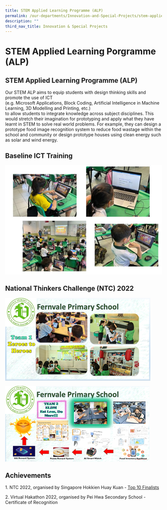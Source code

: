```yaml
---
title: STEM Applied Learning Programme (ALP)
permalink: /our-departments/Innovation-and-Special-Projects/stem-applied-learning-porgramme-alp/
description: ""
third_nav_title: Innovation & Special Projects
---
```

# STEM Applied Learning Porgramme (ALP)

## STEM Applied Learning Programme (ALP)

Our STEM ALP aims to equip students with design thinking skills and promote the use of ICT  
(e.g. Microsoft Applications, Block Coding, Artificial Intelligence in Machine Learning, 3D Modelling and Printing, etc.)  
to allow students to integrate knowledge across subject disciplines. This would stretch their imagination for prototyping and apply what they have learnt in STEM to solve real world problems. For example, they can design a prototype food image recognition system to reduce food wastage within the school and community or design prototype houses using clean energy such as solar and wind energy.

## Baseline ICT Training

![](/images/Our%20departments/STEM%20ALP/LLP%20PIC%201.png)

## National Thinkers Challenge (NTC) 2022

![](/images/Our%20departments/STEM%20ALP/LLP%20PIC%202.png)

![](/images/Our%20departments/STEM%20ALP/LLP%20PIC%203.png)

## Achievements

1\. NTC 2022, organised by Singapore Hokkien Huay Kuan - [Top 10 Finalists](https://www.straitstimes.com/singapore/parenting-education/competition-gets-primary-school-pupils-to-use-design-thinking-to-solve-real-world-issues)

2\. Virtual Hakathon 2022, organised by Pei Hwa Secondary School - Certificate of Recognition